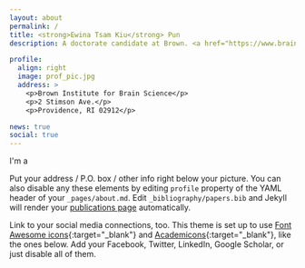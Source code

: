 ```yaml
---
layout: about
permalink: /
title: <strong>Ewina Tsam Kiu</strong> Pun
description: A doctorate candidate at Brown. <a href="https://www.braingate.org/">Affiliations</a>

profile:
  align: right
  image: prof_pic.jpg
  address: >
    <p>Brown Institute for Brain Science</p>
    <p>2 Stimson Ave.</p>
    <p>Providence, RI 02912</p>

news: true
social: true
---
```


I'm a

Put your address / P.O. box / other info right below your picture. You can also disable any these elements by editing `profile` property of the YAML header of your `_pages/about.md`. Edit `_bibliography/papers.bib` and Jekyll will render your [publications page](/al-folio/publications/) automatically.

Link to your social media connections, too. This theme is set up to use [Font Awesome icons](http://fortawesome.github.io/Font-Awesome/){:target="\_blank"} and [Academicons](https://jpswalsh.github.io/academicons/){:target="\_blank"}, like the ones below. Add your Facebook, Twitter, LinkedIn, Google Scholar, or just disable all of them.
